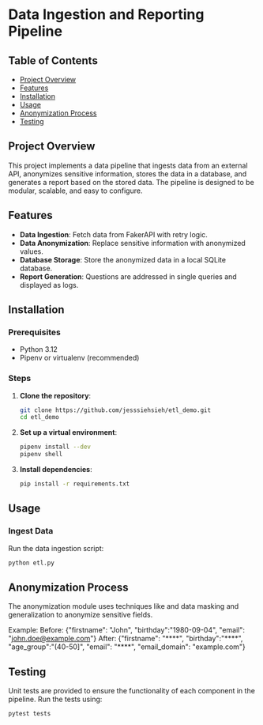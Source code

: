 # Data Ingestion and Reporting Pipeline

## Table of Contents
- [Project Overview](#project-overview)
- [Features](#features)
- [Installation](#installation)
- [Usage](#usage)
- [Anonymization Process](#anonymization-process)
- [Testing](#testing)

## Project Overview

This project implements a data pipeline that ingests data from an external API, anonymizes sensitive information, stores the data in a database, and generates a report based on the stored data. The pipeline is designed to be modular, scalable, and easy to configure.

## Features

- **Data Ingestion**: Fetch data from FakerAPI with retry logic.
- **Data Anonymization**: Replace sensitive information with anonymized values.
- **Database Storage**: Store the anonymized data in a local SQLite database.
- **Report Generation**: Questions are addressed in single queries and displayed as logs.

## Installation

### Prerequisites

- Python 3.12
- Pipenv or virtualenv (recommended)

### Steps

1. **Clone the repository**:
    ```bash
    git clone https://github.com/jesssiehsieh/etl_demo.git
    cd etl_demo
    ```

2. **Set up a virtual environment**:
    ```bash
    pipenv install --dev
    pipenv shell
    ```

3. **Install dependencies**:
    ```bash
    pip install -r requirements.txt
    ```

## Usage

### Ingest Data

Run the data ingestion script:

```bash
python etl.py
```


## Anonymization Process

The anonymization module uses techniques like and data masking and generalization to anonymize sensitive fields. 

Example:
Before: {"firstname": "John", "birthday":"1980-09-04", "email": "john.doe@example.com"}
After: {"firstname": "\*\*\*\*", "birthday":"\*\*\*\*", "age_group":"\(40-50\]", "email": "\*\*\*\*", "email_domain": "example.com"}

## Testing

Unit tests are provided to ensure the functionality of each component in the pipeline. Run the tests using:

```bash
pytest tests
```
